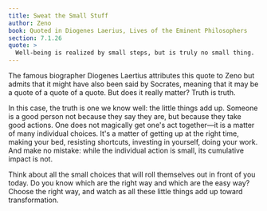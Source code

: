 ```yaml
---
title: Sweat the Small Stuff
author: Zeno
book: Quoted in Diogenes Laerius, Lives of the Eminent Philosophers
section: 7.1.26
quote: >
  Well-being is realized by small steps, but is truly no small thing.
---
```


The famous biographer Diogenes Laertius attributes this quote to Zeno but admits that it might have also been said by Socrates, meaning that it may be a quote of a quote of a quote. But does it really matter? Truth is truth.

In this case, the truth is one we know well: the little things add up. Someone is a good person not because they say they are, but because they take good actions. One does not magically get one's act together—it is a matter of many individual choices. It's a matter of getting up at the right time, making your bed, resisting shortcuts, investing in yourself, doing your work. And make no mistake: while the individual action is small, its cumulative impact is not.

Think about all the small choices that will roll themselves out in front of you today. Do you know which are the right way and which are the easy way? Choose the right way, and watch as all these little things add up toward transformation.
